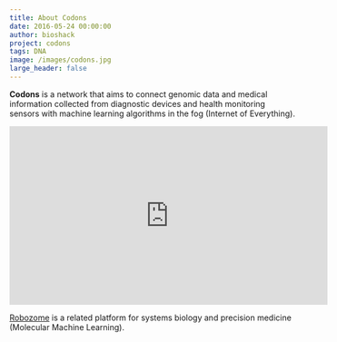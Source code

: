 ```yaml
---
title: About Codons
date: 2016-05-24 00:00:00
author: bioshack
project: codons
tags: DNA
image: /images/codons.jpg
large_header: false
---
```


**Codons** is a network that aims to connect genomic data and medical information collected from diagnostic devices and health monitoring sensors with machine learning algorithms in the fog (Internet of Everything).

<p><div class="video-container"><iframe width="560" height="315" src="https://www.youtube.com/embed/s6rJLXq1Re0" frameborder="0" allowfullscreen></iframe></div></p>

<a href="http://github.com/robozome" target="_blank">Robozome</a> is a related platform for systems biology and precision medicine (Molecular Machine Learning).